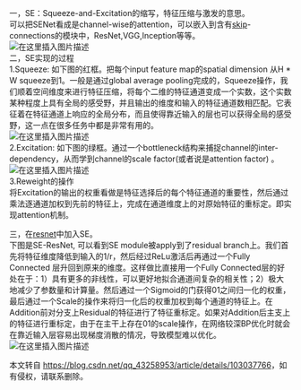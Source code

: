  

一，SE：Squeeze-and-Excitation的缩写，特征压缩与激发的意思。  
可以把SENet看成是channel-wise的attention，可以嵌入到含有[skip](https://so.csdn.net/so/search?q=skip&spm=1001.2101.3001.7020)\-connections的模块中，ResNet,VGG,Inception等等。  
![在这里插入图片描述](https://i-blog.csdnimg.cn/blog_migrate/f084b6f4310972d892d311cd88750111.png)  
二，SE实现的过程  
1.Squeeze: 如下图的红框。把每个input feature map的spatial dimension 从H \* W squeeze到1。一般是通过global average pooling完成的，Squeeze操作，我们顺着空间维度来进行特征压缩，将每个二维的特征通道变成一个实数，这个实数某种程度上具有全局的感受野，并且输出的维度和输入的特征通道数相匹配。它表征着在特征通道上响应的全局分布，而且使得靠近输入的层也可以获得全局的感受野，这一点在很多任务中都是非常有用的。  
![在这里插入图片描述](https://i-blog.csdnimg.cn/blog_migrate/018bd80c338b0e16906ae97f2ea6255e.png)  
2.Excitation: 如下图的绿框。通过一个bottleneck结构来捕捉channel的inter\-dependency，从而学到channel的scale factor(或者说是attention factor) 。  
![在这里插入图片描述](https://i-blog.csdnimg.cn/blog_migrate/3d4263620ddfde7d8ab3b65bfd4c914b.png)  
3.Reweight的操作  
将Excitation的输出的权重看做是特征选择后的每个特征通道的重要性，然后通过乘法逐通道加权到先前的特征上，完成在通道维度上的对原始特征的重标定。即实现attention机制。

三，在[resnet](https://so.csdn.net/so/search?q=resnet&spm=1001.2101.3001.7020)中加入SE。  
下图是SE-ResNet, 可以看到SE module被apply到了residual branch上。我们首先将特征维度降低到输入的1/r，然后经过ReLu激活后再通过一个Fully Connected 层升回到原来的维度。这样做比直接用一个Fully Connected层的好处在于：1）具有更多的非线性，可以更好地拟合通道间复杂的相关性；2）极大地减少了参数量和计算量。然后通过一个Sigmoid的门获得01之间归一化的权重，最后通过一个Scale的操作来将归一化后的权重加权到每个通道的特征上。在Addition前对分支上Residual的特征进行了特征重标定。如果对Addition后主支上的特征进行重标定，由于在主干上存在01的scale操作，在网络较深BP优化时就会在靠近输入层容易出现梯度消散的情况，导致模型难以优化。  
![在这里插入图片描述](https://i-blog.csdnimg.cn/blog_migrate/73a79f9647335cb1419ea2d0270102d4.png)

本文转自 <https://blog.csdn.net/qq_43258953/article/details/103037766>，如有侵权，请联系删除。
